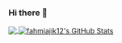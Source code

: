 ### Hi there 👋

<!--
**fahmiajik12/fahmiajik12** is a ✨ _special_ ✨ repository because its `README.md` (this file) appears on your GitHub profile.

Here are some ideas to get you started:

- 🔭 I’m currently working on ...
- 🌱 I’m currently learning ...
- 👯 I’m looking to collaborate on ...
- 🤔 I’m looking for help with ...
- 💬 Ask me about ...
- 📫 How to reach me: ...
- 😄 Pronouns: ...
- ⚡ Fun fact: ...
-->
<a href="https://github.com/fahmiajik12/fahmiajik12">
  <img align="center" src="https://github-readme-stats.vercel.app/api/top-langs/?username=fahmiajik12&hide=java,html,tex&title_color=ffffff&text_color=c9cacc&icon_color=2bbc8a&bg_color=1d1f21&langs_count=3" />
</a>
<a href="https://github.com/fahmiajik12/fahmiajik12">
  <img align="center" src="https://github-readme-stats.vercel.app/api?username=fahmiajik12&show_icons=true&line_height=27&count_private=true&title_color=ffffff&text_color=c9cacc&icon_color=2bbc8a&bg_color=1d1f21" alt="fahmiajik12's GitHub Stats" />
</a>
